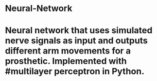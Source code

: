 # Neural-Network

# Neural network that uses simulated nerve signals as input and outputs different arm movements for a prosthetic. Implemented with #multilayer perceptron in Python.
